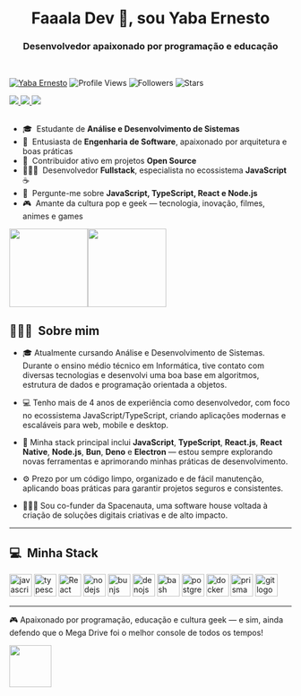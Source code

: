 <h1 align="center">Faaala Dev 👋, sou Yaba Ernesto</h1>
<h3 align="center">Desenvolvedor apaixonado por programação e educação</h3><br/>

[![Yaba Ernesto](https://img.shields.io/badge/Yaba-Ernesto-<COLOR>.svg)](https://shields.io/)
![Profile Views](https://komarev.com/ghpvc/?username=yabaernesto&color=yellow)
![Followers](https://img.shields.io/github/followers/yabaernesto) 
![Stars](https://img.shields.io/github/stars/yabaernesto?label=Profile%20Stars&logo=Profile%20stars&logoColor=g)

<div>
  <a href="https://www.youtube.com/@yabaernesto" target="_blank">
    <img loading="lazy" src="https://img.shields.io/badge/Youtube-%23FF0033?style=for-the-badge&logo=Youtube&logoColor=white" target="_blank">
  </a>
  <a href="https://www.linkedin.com/in/yabaernesto/" target="_blank">
    <img loading="lazy" src="https://img.shields.io/badge/-LinkedIn-%230077B5?style=for-the-badge&logo=linkedin&logoColor=white" target="_blank">
  </a>

  <a href="http://instagram.com/yaba.ernesto" target="_blank">
    <img loading="lazy" src="https://img.shields.io/badge/-Instagram-%23E4405F?style=for-the-badge&logo=instagram&logoColor=white" target="_blank">
  </a>
</div>

<br>

- 🎓 &nbsp;Estudante de **Análise e Desenvolvimento de Sistemas**
- 🔭 &nbsp;Entusiasta de **Engenharia de Software**, apaixonado por arquitetura e boas práticas
- 👯 &nbsp;Contribuidor ativo em projetos **Open Source**
- 👨🏻‍💻 &nbsp;Desenvolvedor **Fullstack**, especialista no ecossistema **JavaScript** ☕
- 💬 &nbsp;Pergunte-me sobre **JavaScript, TypeScript, React e Node.js**
- 🎮 &nbsp;Amante da cultura pop e geek — tecnologia, inovação, filmes, animes e games

<div style="display:flex; gap:2">
  <img height="140em" src="https://github-readme-stats.vercel.app/api?username=yabaernesto&show_icons=true&theme=dark"/>
  <img height="140em" src="https://github-readme-streak-stats.herokuapp.com/?user=yabaernesto&show_icons=true&locale=en&layout=compact&theme=dark&line_height=1"/>
</div>

## 👨🏻‍💻 &nbsp;Sobre mim

- 🎓 Atualmente cursando Análise e Desenvolvimento de Sistemas. Durante o ensino médio técnico em Informática, tive contato com diversas tecnologias e desenvolvi uma boa base em algoritmos, estrutura de dados e programação orientada a objetos.

- 💻 Tenho mais de 4 anos de experiência como desenvolvedor, com foco no ecossistema JavaScript/TypeScript, criando aplicações modernas e escaláveis para web, mobile e desktop.

- 🚀 Minha stack principal inclui **JavaScript**, **TypeScript**, **React.js**, **React Native**, **Node.js**, **Bun**, **Deno** e **Electron** — estou sempre explorando novas ferramentas e aprimorando minhas práticas de desenvolvimento.

- ⚙️ Prezo por um código limpo, organizado e de fácil manutenção, aplicando boas práticas para garantir projetos seguros e consistentes.

- 👨🏻‍💻 Sou co-funder da Spacenauta, uma software house voltada à criação de soluções digitais criativas e de alto impacto.

---

## 💻 &nbsp;Minha Stack

<div align="left">
  <img src="https://cdn.jsdelivr.net/gh/devicons/devicon@latest/icons/javascript/javascript-plain.svg" height="40" alt="javascript logo"  />

  <img src="https://cdn.jsdelivr.net/gh/devicons/devicon@latest/icons/typescript/typescript-original.svg" height="40" alt="typescript logo" />

  <img src="https://cdn.jsdelivr.net/gh/devicons/devicon@latest/icons/react/react-original.svg" height="40" alt="React"  />

  <img src="https://cdn.jsdelivr.net/gh/devicons/devicon/icons/nodejs/nodejs-original.svg" height="40" alt="nodejs logo"  />

  <img src="https://cdn.jsdelivr.net/gh/devicons/devicon@latest/icons/bun/bun-original.svg" height="40" alt="bunjs logo"  />

  <img src="https://cdn.jsdelivr.net/gh/devicons/devicon@latest/icons/denojs/denojs-original.svg" height="40" alt="denojs logo"  />

  <img src="https://cdn.jsdelivr.net/gh/devicons/devicon/icons/bash/bash-original.svg" height="40" alt="bash logo"  />

  <img src="https://cdn.jsdelivr.net/gh/devicons/devicon@latest/icons/postgresql/postgresql-original.svg" height="40" alt="postgresql logo"  />

  <img src="https://cdn.jsdelivr.net/gh/devicons/devicon@latest/icons/docker/docker-original.svg" height="40" alt="docker logo"  />

  <img src="https://cdn.jsdelivr.net/gh/devicons/devicon@latest/icons/prisma/prisma-original.svg" height="40" alt="prisma logo"  />


  <img src="https://cdn.jsdelivr.net/gh/devicons/devicon/icons/git/git-original.svg" height="40" alt="git logo"  />
</div>

---

🎮 Apaixonado por programação, educação e cultura geek — e sim, ainda defendo que o Mega Drive foi o melhor console de todos os tempos!

<img src="https://github.com/lassiecoder/lassiecoder/assets/17312616/cff18550-c17d-43ff-a3c0-4cee7dc8de01" width="75">

